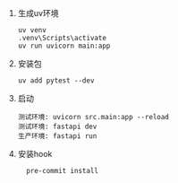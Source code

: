 1. 生成uv环境
    ```shell
    uv venv
   .venv\Scripts\activate
   uv run uvicorn main:app
    ```

2. 安装包
    ```shell
    uv add pytest --dev
    ```

3. 启动
    ```shell
   测试环境: uvicorn src.main:app --reload
   测试环境: fastapi dev
   生产环境: fastapi run
   ```

4. 安装hook
   ```shell
     pre-commit install
   ```